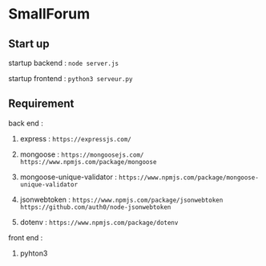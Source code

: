 # SmallForum

## Start up
startup backend : 
``
node server.js
``

startup frontend :
``
python3 serveur.py
``

## Requirement

back end :
1. express :
``
https://expressjs.com/
``

2. mongoose :
``
https://mongoosejs.com/
``
``
https://www.npmjs.com/package/mongoose
``

3. mongoose-unique-validator :
``
https://www.npmjs.com/package/mongoose-unique-validator
``

4. jsonwebtoken :
``
https://www.npmjs.com/package/jsonwebtoken
``
``
https://github.com/auth0/node-jsonwebtoken
``

5. dotenv :
``
https://www.npmjs.com/package/dotenv
``

front end :
1. pyhton3

